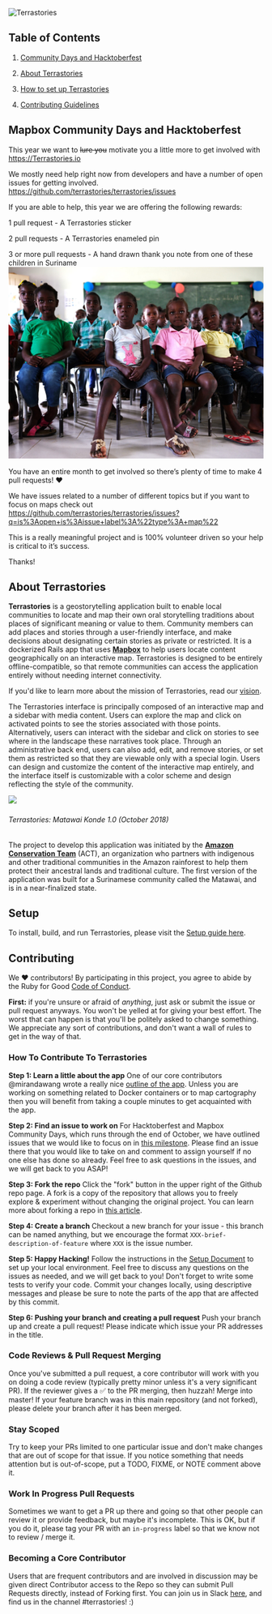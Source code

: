 ![Terrastories](https://www.amazonteam.org/wp-content/uploads/2018/09/logo-1170x164.png)

## Table of Contents

1. [Community Days and Hacktoberfest](#Mapbox-Community-Days-and-Hacktoberfest)

2. [About Terrastories](#about-terrastories)

3. [How to set up Terrastories](#setup)

4. [Contributing Guidelines](#contributing)

## Mapbox Community Days and Hacktoberfest

This year we want to ~~lure you~~ motivate you a little more to get involved with https://Terrastories.io 

We mostly need help right now from developers and have a number of open issues for getting involved. https://github.com/terrastories/terrastories/issues

If you are able to help, this year we are offering the following rewards:

1 pull request - A Terrastories sticker

2 pull requests - A Terrastories enameled pin 

3 or more pull requests - A hand drawn thank you note from one of these children in Suriname
<img src="matawai-children.jpg" alt="matawai-children" width="600">

You have an entire month to get involved so there’s plenty of time to make 4 pull requests! ❤ 

We have issues related to a number of different topics but if you want to focus on maps check out https://github.com/terrastories/terrastories/issues?q=is%3Aopen+is%3Aissue+label%3A%22type%3A+map%22

This is a really meaningful project and is 100% volunteer driven so your help is critical to it’s success. 

Thanks!

## About Terrastories

**Terrastories** is a geostorytelling application built to enable local communities to locate and map their own oral storytelling traditions about places of significant meaning or value to them. Community members can add places and stories through a user-friendly interface, and make decisions about designating certain stories as private or restricted. It is a dockerized Rails app that uses [**Mapbox**](https://mapbox.com) to help users locate content geographically on an interactive map. Terrastories is designed to be entirely offline-compatible, so that remote communities can access the application entirely without needing internet connectivity. 

If you'd like to learn more about the mission of Terrastories, read our [vision](VISION.md).

The Terrastories interface is principally composed of an interactive map and a sidebar with media content. Users can explore the map and click on activated points to see the stories associated with those points. Alternatively, users can interact with the sidebar and click on stories to see where in the landscape these narratives took place. Through an administrative back end, users can also add, edit, and remove stories, or set them as restricted so that they are viewable only with a special login. Users can design and customize the content of the interactive map entirely, and the interface itself is customizable with a color scheme and design reflecting the style of the community.

![](terrastories.gif)
###### *Terrastories: Matawai Konde 1.0 (October 2018)*

The project to develop this application was initiated by the [**Amazon Conservation Team**](http://amazonteam.org) (ACT), an organization who partners with indigenous and other traditional communities in the Amazon rainforest to help them protect their ancestral lands and traditional culture. The first version of the application was built for a Surinamese community called the Matawai, and is in a near-finalized state.

## Setup

To install, build, and run Terrastories, please visit the [Setup guide here](SETUP.md).

## Contributing

We ♥ contributors! By participating in this project, you agree to abide by the Ruby for Good [Code of Conduct](CODE_OF_CONDUCT.md).

**First:** if you're unsure or afraid of *anything*, just ask or submit the issue or pull request anyways. You won't be yelled at for giving your best effort. The worst that can happen is that you'll be politely asked to change something. We appreciate any sort of contributions, and don't want a wall of rules to get in the way of that.

### How To Contribute To Terrastories

**Step 1: Learn a little about the app**
One of our core contributors @mirandawang wrote a really nice [outline of the app](https://docs.google.com/document/d/1azfvU7tXLv2EHGrc3Hs5SPmB32MkyYuhXTB4JjymlV4/edit). Unless you are working on something related to Docker containers or to map cartography then you will benefit from taking a couple minutes to get acquainted with the app. 

**Step 2: Find an issue to work on**
For Hacktoberfest and Mapbox Community Days, which runs through the end of October, we have outlined issues that we would like to focus on in [this milestone](https://github.com/Terrastories/terrastories/milestone/6). Please find an issue there that you would like to take on and comment to assign yourself if no one else has done so already. Feel free to ask questions in the issues, and we will get back to you ASAP!

**Step 3: Fork the repo**
Click the "fork" button in the upper right of the Github repo page. A fork is a copy of the repository that allows you to freely explore & experiment without changing the original project. You can learn more about forking a repo in [this article](https://help.github.com/articles/fork-a-repo/).

**Step 4: Create a branch**
Checkout a new branch for your issue - this branch can be named anything, but we encourage the format  `XXX-brief-description-of-feature`  where  `XXX`  is the issue number.

**Step 5: Happy Hacking!**
Follow the instructions in the [Setup Document](SETUP.md) to set up your local environment. Feel free to discuss any questions on the issues as needed, and we will get back to you! Don't forget to write some tests to verify your code. Commit your changes locally, using descriptive messages and please be sure to note the parts of the app that are affected by this commit.

**Step 6: Pushing your branch and creating a pull request**
Push your branch up and create a pull request! Please indicate which issue your PR addresses in the title.

### Code Reviews & Pull Request Merging
Once you've submitted a pull request, a core contributor will work with you on doing a code review (typically pretty minor unless it's a very significant PR). If the reviewer gives a ✅ to the PR merging, then huzzah! Merge into master! If your feature branch was in this main repository (and not forked), please delete your branch after it has been merged.

### Stay Scoped
Try to keep your PRs limited to one particular issue and don't make changes that are out of scope for that issue. If you notice something that needs attention but is out-of-scope, put a TODO, FIXME, or NOTE comment above it.

### Work In Progress Pull Requests
Sometimes we want to get a PR up there and going so that other people can review it or provide feedback, but maybe it's incomplete. This is OK, but if you do it, please tag your PR with an  `in-progress`  label so that we know not to review / merge it.

### Becoming a Core Contributor
Users that are frequent contributors and are involved in discussion may be given direct Contributor access to the Repo so they can submit Pull Requests directly, instead of Forking first. You can join us in Slack [here](https://t.co/kUtI3lnpW1), and find us in the channel #terrastories! :) 
